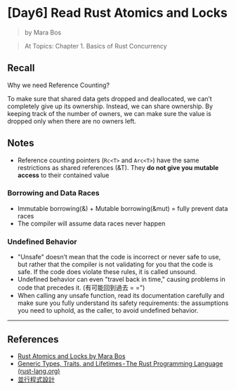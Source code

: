 # [Day6] Read Rust Atomics and Locks

> by Mara Bos

> At Topics: Chapter 1. Basics of Rust Concurrency

## Recall

Why we need Reference Counting?

To make sure that shared data gets dropped and deallocated, we can’t completely give up its ownership. Instead, we can share ownership. By keeping track of the number of owners, we can make sure the value is dropped only when there are no owners left.

## Notes

- Reference counting pointers (`Rc<T>` and `Arc<T>`) have the same restrictions as shared references (&T). They **do not give you mutable access** to their contained value

### Borrowing and Data Races

- Immutable borrowing(&) + Mutable borrowing(&mut) = fully prevent data races
- The compiler will assume data races never happen

### Undefined Behavior

- "Unsafe" doesn’t mean that the code is incorrect or never safe to use, but rather that the compiler is not validating for you that the code is safe. If the code does violate these rules, it is called unsound.
- Undefined behavior can even "travel back in time," causing problems in code that precedes it. (有可能回到過去 = =")
- When calling any unsafe function, read its documentation carefully and make sure you fully understand its safety requirements: the assumptions you need to uphold, as the caller, to avoid undefined behavior.

---

## References

- [Rust Atomics and Locks by Mara Bos](https://marabos.nl/atomics/)
- [Generic Types, Traits, and Lifetimes - The Rust Programming Language (rust-lang.org)](https://doc.rust-lang.org/stable/book/ch10-00-generics.html)
- [並行程式設計](https://hackmd.io/@sysprog/concurrency/https%3A%2F%2Fhackmd.io%2F%40sysprog%2FS1AMIFt0D)